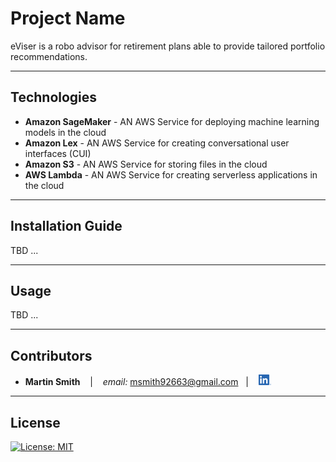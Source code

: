 # Project Name

eViser is a robo advisor for retirement plans able to provide tailored portfolio recommendations.

---

## Technologies

* **Amazon SageMaker** - AN AWS Service for deploying machine learning models in the cloud
* **Amazon Lex** - AN AWS Service for creating conversational user interfaces (CUI)
* **Amazon S3** - AN AWS Service for storing files in the cloud
* **AWS Lambda** - AN AWS Service for creating serverless applications in the cloud



---

## Installation Guide

TBD ...

---

## Usage

TBD ...

---


## Contributors

*  **Martin Smith** <span>&nbsp;&nbsp;</span> |
<span>&nbsp;&nbsp;</span> *email:* msmith92663@gmail.com <span>&nbsp;&nbsp;</span>|
<span>&nbsp;&nbsp;</span> [<img src="images/LI-In-Bug.png" alt="in" width="20"/>](https://www.linkedin.com/in/smithmartinp/)


---

## License

[![License: MIT](https://img.shields.io/badge/License-MIT-yellow.svg)](LICENSE)